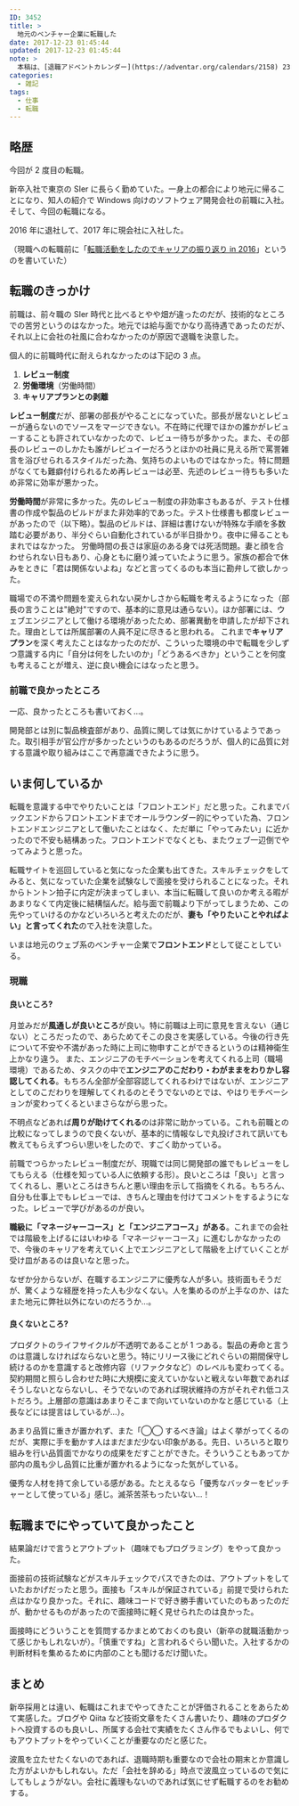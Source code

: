 ```yaml
---
ID: 3452
title: >
  地元のベンチャー企業に転職した
date: 2017-12-23 01:45:44
updated: 2017-12-23 01:45:44
note: >
  本稿は、[退職アドベントカレンダー](https://adventar.org/calendars/2158) 23日目の記事です。
categories:
  - 雑記
tags:
  - 仕事
  - 転職
---
```


<!--more-->

## 略歴

今回が 2 度目の転職。

新卒入社で東京の SIer に長らく勤めていた。一身上の都合により地元に帰ることになり、知人の紹介で Windows 向けのソフトウェア開発会社の前職に入社。そして、今回の転職になる。

2016 年に退社して、2017 年に現会社に入社した。

（現職への転職前に「[転職活動をしたのでキャリアの振り返り in 2016](https://b.0218.jp/20161201220449.html)」というのを書いていた）

## 転職のきっかけ

前職は、前々職の SIer 時代と比べるとやや畑が違ったのだが、技術的なところでの苦労というのはなかった。地元では給与面でかなり高待遇であったのだが、それ以上に会社の社風に合わなかったのが原因で退職を決意した。

個人的に前職時代に耐えられなかったのは下記の 3 点。

1. **レビュー制度**
2. **労働環境**（労働時間）
3. **キャリアプランとの剥離**

**レビュー制度**だが、部署の部長がやることになっていた。部長が居ないとレビューが通らないのでソースをマージできない。不在時に代理でほかの誰かがレビューすることも許されていなかったので、レビュー待ちが多かった。また、その部長のレビューのしかたも誰がレビュイーだろうとほかの社員に見える所で罵詈雑言を浴びせられるスタイルだった為、気持ちのよいものではなかった。特に問題がなくても難癖付けられるため再レビューは必至、先述のレビュー待ちも多いため非常に効率が悪かった。

**労働時間**が非常に多かった。先のレビュー制度の非効率さもあるが、テスト仕様書の作成や製品のビルドがまた非効率的であった。テスト仕様書も都度レビューがあったので（以下略）。製品のビルドは、詳細は書けないが特殊な手順を多数踏む必要があり、半分ぐらい自動化されているが半日掛かり。夜中に帰ることもまれではなかった。
労働時間の長さは家庭のある身では死活問題。妻と顔を合わせられない日もあり、心身ともに磨り減っていたように思う。家族の都合で休みをときに「君は関係ないよね」などと言ってくるのも本当に勘弁して欲しかった。

職場での不満や問題を変えられない戻かしさから転職を考えるようになった（部長の言うことは"絶対"ですので、基本的に意見は通らない）。ほか部署には、ウェブエンジニアとして働ける環境があったため、部署異動を申請したが却下された。理由としては所属部署の人員不足に尽きると思われる。
これまで**キャリアプラン**を深く考えたことはなかったのだが、こういった環境の中で転職を少しずつ意識する内に「自分は何をしたいのか」「どうあるべきか」ということを何度も考えることが増え、逆に良い機会にはなったと思う。

### 前職で良かったところ

一応、良かったところも書いておく…。

開発部とは別に製品検査部があり、品質に関しては気にかけているようであった。取引相手が官公庁が多かったというのもあるのだろうが、個人的に品質に対する意識や取り組みはここで再意識できたように思う。

## いま何しているか

転職を意識する中でやりたいことは「フロントエンド」だと思った。これまでバックエンドからフロントエンドまでオールラウンダー的にやっていた為、フロントエンドエンジニアとして働いたことはなく、ただ単に「やってみたい」に近かったので不安も結構あった。フロントエンドでなくとも、またウェブ一辺倒でやってみようと思った。

転職サイトを巡回していると気になった企業も出てきた。スキルチェックをしてみると、気になっていた企業を試験なしで面接を受けられることになった。それからトントン拍子に内定が決まってしまい、本当に転職して良いのか考える暇があまりなくて内定後に結構悩んだ。給与面で前職より下がってしまうため、この先やっていけるのかなどいろいろと考えたのだが、**妻も「やりたいことやればよい」と言ってくれた**ので入社を決意した。

いまは地元のウェブ系のベンチャー企業で**フロントエンド**として従ことしている。

### 現職

#### 良いところ?

月並みだが**風通しが良いところ**が良い。特に前職は上司に意見を言えない（通じない）ところだったので、あらためてそこの良さを実感している。今後の行き先について不安や不満があった時に上司に物申すことができるというのは精神衛生上かなり違う。
また、エンジニアのモチベーションを考えてくれる上司（職場環境）であるため、タスクの中で**エンジニアのこだわり・わがままをわりかし容認してくれる**。もちろん全部が全部容認してくれるわけではないが、エンジニアとしてのこだわりを理解してくれるのとそうでないのとでは、やはりモチベーションが変わってくるといまさらながら思った。

不明点などあれば**周りが助けてくれる**のは非常に助かっている。これも前職との比較になってしまうので良くないが、基本的に情報なしで丸投げされて訊いても教えてもらえずつらい思いをしたので、すごく助かっている。

前職でつらかったレビュー制度だが、現職では同じ開発部の誰でもレビューをしてもらえる（仕様を知っている人に依頼する形）。良いところは「良い」と言ってくれるし、悪いところはきちんと悪い理由を示して指摘をくれる。もちろん、自分も仕事上でもレビューでは、きちんと理由を付けてコメントをするようになった。レビューで学びがあるのが良い。

**職級に「マネージャーコース」と「エンジニアコース」がある**。これまでの会社では階級を上げるにはいわゆる「マネージャーコース」に進むしかなかったので、今後のキャリアを考えていく上でエンジニアとして階級を上げていくことが受け皿があるのは良いなと思った。

なぜか分からないが、在職するエンジニアに優秀な人が多い。技術面もそうだが、驚くような経歴を持った人も少なくない。人を集めるのが上手なのか、はたまた地元に弊社以外にないのだろうか…。

#### 良くないところ?

プロダクトのライフサイクルが不透明であることが 1 つある。製品の寿命と言うのは意識しなければならないと思う。特にリリース後にどれぐらいの期間保守し続けるのかを意識すると改修内容（リファクタなど）のレベルも変わってくる。契約期間と照らし合わせた時に大規模に変えていかないと戦えない年数であればそうしないとならないし、そうでないのであれば現状維持の方がそれぞれ低コストだろう。上層部の意識はあまりそこまで向いていないのかなと感じている（上長などには提言はしているが…）。

あまり品質に重きが置かれず、また「◯◯ するべき論」はよく挙がってくるのだが、実際に手を動かす人はまだまだ少ない印象がある。先日、いろいろと取り組みを行い品質面でかなりの成果をだすことができた。そういうこともあってか部内の風も少し品質に比重が置かれるようになった気がしている。

優秀な人材を持て余している感がある。たとえるなら「優秀なバッターをピッチャーとして使っている」感じ。滅茶苦茶もったいない…！

## 転職までにやっていて良かったこと

結果論だけで言うとアウトプット（趣味でもプログラミング）をやって良かった。

面接前の技術試験などがスキルチェックでパスできたのは、アウトプットをしていたおかげだったと思う。面接も「スキルが保証されている」前提で受けられた点はかなり良かった。それに、趣味コードで好き勝手書いていたのもあったのだが、動かせるものがあったので面接時に軽く見せられたのは良かった。

面接時にどういうことを質問するかまとめておくのも良い（新卒の就職活動かって感じかもしれないが）。「慎重ですね」と言われるぐらい聞いた。入社するかの判断材料を集めるために内部のことも聞けるだけ聞いた。

## まとめ

<!-- 不満があって転職することは多いと思う。次の会社で「こうしたい、ああしたい」と願望を語っても、「うちではなくて、御社では出来ないんですか？」などという事を面接時に言われてしまうかもしれない。何もしてないと何も返す言葉が無くなってしまうので「こういう事（努力）をしたが、変えられなかった」という実績を作っておくと良いと思う。もちろん変えられれば御の字だし、自身の居心地の良い職場づくりに貢献できる。 -->

新卒採用とは違い、転職はこれまでやってきたことが評価されることをあらためて実感した。ブログや Qiita など技術文章をたくさん書いたり、趣味のプロダクトへ投資するのも良いし、所属する会社で実績をたくさん作るでもよいし、何でもアウトプットをやっていくことが重要なのだと感じた。

波風を立たせたくないのであれば、退職時期も重要なので会社の期末とか意識した方がよいかもしれない。ただ「会社を辞める」時点で波風立っているので気にしてもしょうがない。会社に義理もないのであれば気にせず転職するのをお勧めする。
